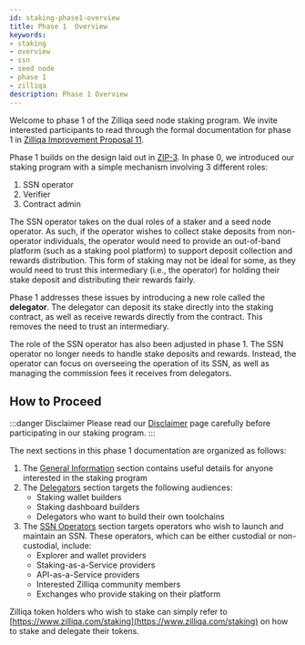 ```yaml
---
id: staking-phase1-overview
title: Phase 1  Overview
keywords: 
- staking
- overview
- ssn
- seed node
- phase 1
- zilliqa	
description: Phase 1 Overview
---
```


Welcome to phase 1 of the Zilliqa seed node staking program. We invite interested participants to read through the formal documentation for phase 1 in [Zilliqa Improvement Proposal 11](https://github.com/Zilliqa/ZIP/blob/master/zips/zip-11.md).

Phase 1 builds on the design laid out in [ZIP-3](https://github.com/Zilliqa/ZIP/blob/master/zips/zip-3.md). In phase 0, we introduced our staking program with a simple mechanism involving 3 different roles:

1. SSN operator
1. Verifier
1. Contract admin

The SSN operator takes on the dual roles of a staker and a seed node operator. As such, if the operator wishes to collect stake deposits from non-operator individuals, the operator would need to provide an out-of-band platform (such as a staking pool platform) to support deposit collection and rewards distribution. This form of staking may not be ideal for some, as they would need to trust this intermediary (i.e., the operator) for holding their stake deposit and distributing their rewards fairly.

Phase 1 addresses these issues by introducing a new role called the **delegator**. The delegator can deposit its stake directly into the staking contract, as well as receive rewards directly from the contract. This removes the need to trust an intermediary.

The role of the SSN operator has also been adjusted in phase 1. The SSN operator no longer needs to handle stake deposits and rewards. Instead, the operator can focus on overseeing the operation of its SSN, as well as managing the commission fees it receives from delegators.

## How to Proceed

:::danger Disclaimer
Please read our [Disclaimer](../staking-disclaimer) page carefully before participating in our staking program.
:::

The next sections in this phase 1 documentation are organized as follows:

1. The [General Information](staking-general-information) section contains useful details for anyone interested in the staking program
1. The [Delegators](delegator/staking-delegator-overview) section targets the following audiences:
   - Staking wallet builders
   - Staking dashboard builders
   - Delegators who want to build their own toolchains
1. The [SSN Operators](ssn-operator/staking-ssn-before-you-start) section targets operators who wish to launch and maintain an SSN. These operators, which can be either custodial or non-custodial, include:
   - Explorer and wallet providers
   - Staking-as-a-Service providers
   - API-as-a-Service providers
   - Interested Zilliqa community members
   - Exchanges who provide staking on their platform

Zilliqa token holders who wish to stake can simply refer to [https://www.zilliqa.com/staking](https://www.zilliqa.com/staking) on how to stake and delegate their tokens.